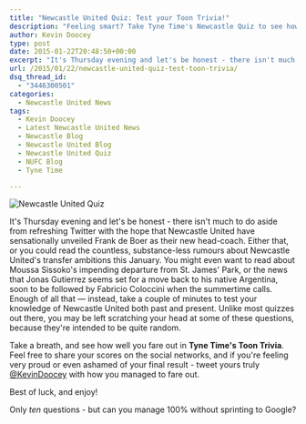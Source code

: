 ```yaml
---
title: "Newcastle United Quiz: Test your Toon Trivia!"
description: "Feeling smart? Take Tyne Time's Newcastle Quiz to see how you fare out in your Toon trivia! Can you get full-marks - give it your best try!"
author: Kevin Doocey
type: post
date: 2015-01-22T20:48:50+00:00
excerpt: "It's Thursday evening and let's be honest - there isn't much to do aside from refreshing Twitter with the hope that Newcastle United have sensationally unveiled Frank.."
url: /2015/01/22/newcastle-united-quiz-test-toon-trivia/
dsq_thread_id:
  - "3446300501"
categories:
  - Newcastle United News
tags:
  - Kevin Doocey
  - Latest Newcastle United News
  - Newcastle Blog
  - Newcastle United Blog
  - Newcastle United Quiz
  - NUFC Blog
  - Tyne Time

---
```

![Newcastle United Quiz](http://www.tynetime.com/wp-content/uploads/2015/01/Newcaslte-United-Quiz.jpg "Quiz - Test your knowledge of everything Newcastle United with this ten question quiz!")

It's Thursday evening and let's be honest - there isn't much to do aside from refreshing Twitter with the hope that Newcastle United have sensationally unveiled Frank de Boer as their new head-coach. Either that, or you could read the countless, substance-less rumours about Newcastle United's transfer ambitions this January. You might even want to read about Moussa Sissoko's impending departure from St. James' Park, or the news that Jonas Gutierrez seems set for a move back to his native Argentina, soon to be followed by Fabricio Coloccini when the summertime calls. Enough of all that — instead, take a couple of minutes to test your knowledge of Newcastle United both past and present. Unlike most quizzes out there, you may be left scratching your head at some of these questions, because they're intended to be quite random.

Take a breath, and see how well you fare out in **Tyne Time's Toon Trivia**. Feel free to share your scores on the social networks, and if you're feeling very proud or even ashamed of your final result - tweet yours truly [@KevinDoocey](https://twitter.com/kevindoocey "doocey") with how you managed to fare out.

Best of luck, and enjoy!

Only _ten_ questions - but can you manage 100% without sprinting to Google?
